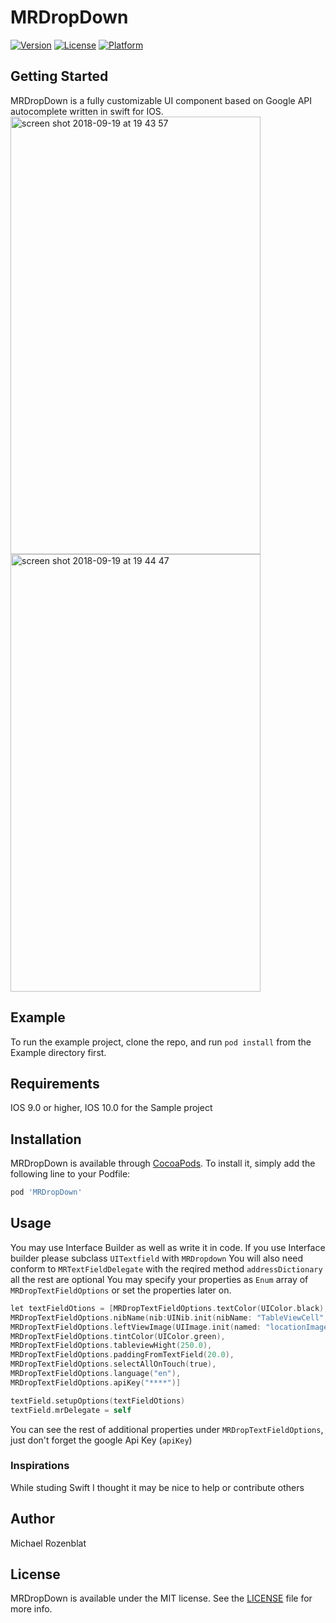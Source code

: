# MRDropDown
[![Version](https://img.shields.io/badge/pod-v0.1.0-blue.svg)](https://cocoapods.org/pods/MRDropDown)
[![License](https://img.shields.io/badge/license-MIT-green.svg)](https://github.com/mikeRozen/MRDropDown/blob/master/LICENSE)
[![Platform](https://img.shields.io/badge/pod-v0.1.1-blue.svg)](https://cocoapods.org/pods/MRDropDown)

## Getting Started
MRDropDown is a fully customizable UI component based on Google API autocomplete written in swift for IOS.
<img width="400" height="700" alt="screen shot 2018-09-19 at 19 43 57" src="https://user-images.githubusercontent.com/11506268/45768143-a95c5a00-bc44-11e8-8f51-9ef846263138.png"><img width="400" height="700" alt="screen shot 2018-09-19 at 19 44 47" src="https://user-images.githubusercontent.com/11506268/45768144-a95c5a00-bc44-11e8-849b-6f02e67f7102.png">

## Example

To run the example project, clone the repo, and run `pod install` from the Example directory first.

## Requirements
IOS 9.0 or higher, IOS 10.0 for the Sample project

## Installation

MRDropDown is available through [CocoaPods](https://cocoapods.org). To install
it, simply add the following line to your Podfile:

```ruby
pod 'MRDropDown'
```

## Usage
You may use Interface Builder as well as write it in code.
If you use Interface builder please subclass `UITextfield` with `MRDropdown` 
You will also need  conform to `MRTextFieldDelegate` with the reqired method `addressDictionary` all the rest are optional
You may specify your properties as `Enum` array of `MRDropTextFieldOptions` or set the properties later on.
```objective-c
let textFieldOtions = [MRDropTextFieldOptions.textColor(UIColor.black),
MRDropTextFieldOptions.nibName(nib:UINib.init(nibName: "TableViewCell", bundle: nil), reuseIdentifier: "cell"),
MRDropTextFieldOptions.leftViewImage(UIImage.init(named: "locationImage")),
MRDropTextFieldOptions.tintColor(UIColor.green),
MRDropTextFieldOptions.tableviewHight(250.0),
MRDropTextFieldOptions.paddingFromTextField(20.0),
MRDropTextFieldOptions.selectAllOnTouch(true),
MRDropTextFieldOptions.language("en"),
MRDropTextFieldOptions.apiKey("****")]

textField.setupOptions(textFieldOtions)
textField.mrDelegate = self
```
You can see the rest of additional properties under  `MRDropTextFieldOptions`, just don't forget the google Api Key (`apiKey`)

### Inspirations
While studing Swift I thought it may be nice to help or contribute others

## Author

Michael Rozenblat

## License

MRDropDown is available under the MIT license. See the [LICENSE](https://github.com/mikeRozen/MRDropDown/blob/master/LICENSE) file for more info.
